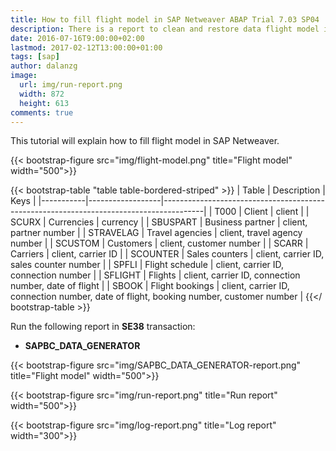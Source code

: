 ```yaml
---
title: How to fill flight model in SAP Netweaver ABAP Trial 7.03 SP04
description: There is a report to clean and restore data flight model in SAP ABAP Netweaver. This report is very useful to refresh all data flight model.
date: 2016-07-16T9:00:00+02:00
lastmod: 2017-02-12T13:00:00+01:00
tags: [sap]
author: dalanzg
image: 
  url: img/run-report.png
  width: 872
  height: 613
comments: true
---
```


This tutorial will explain how to fill flight model in SAP Netweaver.

{{< bootstrap-figure src="img/flight-model.png" title="Flight model" width="500">}}

{{< bootstrap-table "table table-bordered-striped" >}}
| Table     | Description      | Keys                                                                                   |
|-----------|------------------|----------------------------------------------------------------------------------------|
| T000      | Client           | client                                                                                 |
| SCURX     | Currencies       | currency                                                                               |
| SBUSPART  | Business partner | client, partner number                                                                 |
| STRAVELAG | Travel agencies  | client, travel agency number                                                           |
| SCUSTOM   | Customers        | client, customer number                                                                |
| SCARR     | Carriers         | client, carrier ID                                                                     |
| SCOUNTER  | Sales counters   | client, carrier ID, sales counter number                                               |
| SPFLI     | Flight schedule  | client, carrier ID, connection number                                                  |
| SFLIGHT   | Flights          | client, carrier ID, connection number, date of flight                                  |
| SBOOK     | Flight bookings  | client, carrier ID, connection number, date of flight, booking number, customer number |
{{</ bootstrap-table >}}

Run the following report in **SE38** transaction:

- **SAPBC_DATA_GENERATOR**

{{< bootstrap-figure src="img/SAPBC_DATA_GENERATOR-report.png" title="Flight model" width="500">}}

{{< bootstrap-figure src="img/run-report.png" title="Run report" width="500">}}

{{< bootstrap-figure src="img/log-report.png" title="Log report" width="300">}}
